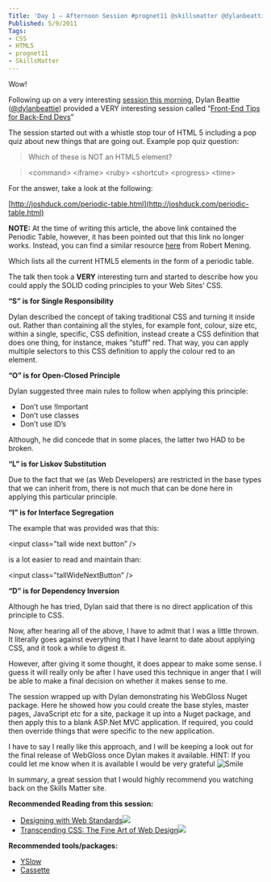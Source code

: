 ```yaml
---
Title: 'Day 1 – Afternoon Session #prognet11 @skillsmatter @dylanbeattie'
Published: 5/9/2011
Tags:
- CSS
- HTML5
- prognet11
- SkillsMatter
---
```


Wow!

Following up on a very interesting [session this morning](http://www.gep13.co.uk/blog/?p=361), Dylan Beattie ([@dylanbeattie](http://twitter.com/#!/dylanbeattie)) provided a VERY interesting session called “[Front-End Tips for Back-End Devs](http://skillsmatter.com/podcast/open-source-dot-net/front-end-tips-for-back-end-devs)”

The session started out with a whistle stop tour of HTML 5 including a pop quiz about new things that are going out. Example pop quiz question:

> Which of these is NOT an HTML5 element?

> &lt;command&gt; &lt;iframe&gt; &lt;ruby&gt; &lt;shortcut&gt; &lt;progress&gt; &lt;time&gt;

For the answer, take a look at the following:

[http://joshduck.com/periodic-table.html](http://joshduck.com/periodic-table.html)

**NOTE:** At the time of writing this article, the above link contained the Periodic Table, however, it has been pointed out that this link no longer works.  Instead, you can find a similar resource [here](http://www.websitesetup.org/html5-periodical-table) from Robert Mening.

Which lists all the current HTML5 elements in the form of a periodic table.

The talk then took a __VERY__ interesting turn and started to describe how you could apply the SOLID coding principles to your Web Sites’ CSS.

**“S” is for Single Responsibility**

Dylan described the concept of taking traditional CSS and turning it inside out. Rather than containing all the styles, for example font, colour, size etc, within a single, specific, CSS definition, instead create a CSS definition that does one thing, for instance, makes “stuff” red. That way, you can apply multiple selectors to this CSS definition to apply the colour red to an element.

**“O” is for Open-Closed Principle**

Dylan suggested three main rules to follow when applying this principle:

- Don’t use !Important 
- Don’t use classes 
- Don’t use ID’s 

Although, he did concede that in some places, the latter two HAD to be broken.

**“L” is for Liskov Substitution**

Due to the fact that we (as Web Developers) are restricted in the base types that we can inherit from, there is not much that can be done here in applying this particular principle.

**“I” is for Interface Segregation**

The example that was provided was that this:

&lt;input class=”tall wide next button” /&gt;

is a lot easier to read and maintain than:

&lt;input class=”tallWideNextButton” /&gt;

**“D” is for Dependency Inversion**

Although he has tried, Dylan said that there is no direct application of this principle to CSS.

Now, after hearing all of the above, I have to admit that I was a little thrown. It literally goes against everything that I have learnt to date about applying CSS, and it took a while to digest it.

However, after giving it some thought, it does appear to make some sense. I guess it will really only be after I have used this technique in anger that I will be able to make a final decision on whether it makes sense to me.

The session wrapped up with Dylan demonstrating his WebGloss Nuget package. Here he showed how you could create the base styles, master pages, JavaScript etc for a site, package it up into a Nuget package, and then apply this to a blank ASP.Net MVC application. If required, you could then override things that were specific to the new application.

I have to say I really like this approach, and I will be keeping a look out for the final release of WebGloss once Dylan makes it available. HINT: If you could let me know when it is available I would be very grateful ![Smile](http://www.gep13.co.uk/blog/wp-content/uploads/Day-1Afternoon-Session-prognet11-skillsm_FF94/wlEmoticon-smile.png)

In summary, a great session that I would highly recommend you watching back on the Skills Matter site.

**Recommended Reading from this session:**

- [Designing with Web Standards](http://www.amazon.co.uk/gp/product/0321616952/ref=as_li_ss_tl?ie=UTF8&tag=www6thprimeco-21&linkCode=as2&camp=1634&creative=19450&creativeASIN=0321616952)![](http://www.assoc-amazon.co.uk/e/ir?t=&l=as2&o=2&a=0321616952)
- [Transcending CSS: The Fine Art of Web Design](http://www.amazon.co.uk/gp/product/0321410971/ref=as_li_ss_tl?ie=UTF8&tag=www6thprimeco-21&linkCode=as2&camp=1634&creative=19450&creativeASIN=0321410971)![](http://www.assoc-amazon.co.uk/e/ir?t=&l=as2&o=2&a=0321410971)

**Recommended tools/packages:**

- [YSlow](http://developer.yahoo.com/yslow/)
- [Cassette](http://getcassette.net/)
